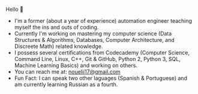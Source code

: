 Hello 👋 

* I'm a former (about a year of experience) automation engineer teaching myself the ins and outs of coding.
* Currently I'm working on mastering my computer science (Data Structures & Algorithms, Databases, Computer Architecture, and Discreete Math) related knowledge.
* I possess several certifications from Codecademy (Computer Science, Command Line, Linux, C++, Git & GitHub, Python 2, Python 3, SQL, Machine Learning Basics) and working on others.
* You can reach me at: nouelij17@gmail.com
* Fun Fact: I can speak two other laguages (Spanish & Portuguese) and am currently learning Russian as a fourth. 

